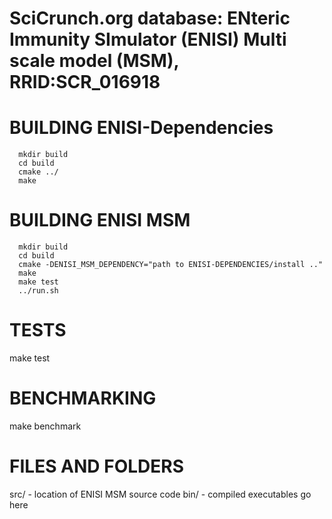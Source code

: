# SciCrunch.org database: ENteric Immunity SImulator (ENISI) Multi scale model (MSM), RRID:SCR_016918

# BUILDING ENISI-Dependencies
```
  mkdir build
  cd build
  cmake ../
  make
```

# BUILDING ENISI MSM

```
  mkdir build
  cd build
  cmake -DENISI_MSM_DEPENDENCY="path to ENISI-DEPENDENCIES/install .."
  make
  make test
  ../run.sh
```

# TESTS

  make test

# BENCHMARKING

  make benchmark

# FILES AND FOLDERS
src/  - location of ENISI MSM source code
bin/  - compiled executables go here
